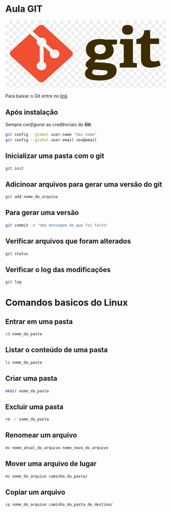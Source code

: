 # Aula GIT

![Logo do Git](./assets/img/logo_git.png)

Para baixar o Git entre no [link](https://git-scm.com/downloads)

## Após instalação
Sempre *configurar* as credênciais do **Git**.

```bash
git config --global user.name "Seu nome"
git config --global user.email seu@email
```

## Inicializar uma pasta com o git
```bash
git init
```

## Adicinoar arquivos para gerar uma versão do git

```bash
git add nome_do_arquivo
```

## Para gerar uma versão

```bash
git commit -m "Uma mensagem do que foi feito"
```

## Verificar arquivos que foram alterados

```bash
git status
```

## Verificar o log das modificações

```bash
git log
```

# Comandos basicos do Linux

## Entrar em uma pasta
```bash
cd nome_da_pasta
```

## Listar o conteúdo de uma pasta
```bash
ls nome_da_pasta
```

## Criar uma pasta
```bash
mkdir nome_da_pasta
```

## Excluir uma pasta
```bash
rm -r nome_da_pasta
```

## Renomear um arquivo
```bash
mv nome_atual_do_arquivo nome_novo_do_arquivo
```

## Mover uma arquivo de lugar
```bash
mv nome_do_arquivo caminho_da_pasta/
```

## Copiar um arquivo
```bash
cp nome_do_arquivo caminho_da_pasta_de_destino/
```